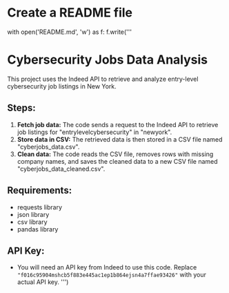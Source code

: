 # Create a README file
with open('README.md', 'w') as f:
  f.write('''
# Cybersecurity Jobs Data Analysis

This project uses the Indeed API to retrieve and analyze entry-level cybersecurity job listings in New York.

## Steps:
1. **Fetch job data:** The code sends a request to the Indeed API to retrieve job listings for "entrylevelcybersecurity" in "newyork".
2. **Store data in CSV:** The retrieved data is then stored in a CSV file named "cyberjobs_data.csv".
3. **Clean data:** The code reads the CSV file, removes rows with missing company names, and saves the cleaned data to a new CSV file named "cyberjobs_data_cleaned.csv".

## Requirements:
- requests library
- json library
- csv library
- pandas library

## API Key:
- You will need an API key from Indeed to use this code. Replace `"f016c95904mshcb5f883e445ac1ep1b864ejsn4a7ffae93426"` with your actual API key.
''')
